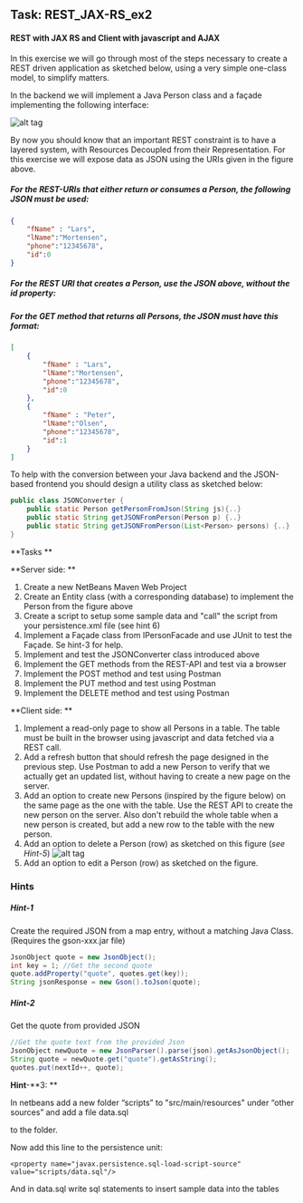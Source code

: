 ## Task: REST_JAX-RS_ex2

#### REST with JAX RS and Client with javascript and AJAX 

In this exercise we will go through most of the steps necessary to create a REST driven application as sketched below, using a very simple one-class model, to simplify matters. 

In the backend we will implement a Java Person class and a façade implementing the following interface: 

![alt tag](https://schelde.info/wp-content/uploads/2017/03/scheldeinfo_sp5-restful-services.png)

By now you should know that an important REST constraint is to have a layered system, with Resources Decoupled from their Representation. For this exercise we will expose data as JSON using the URIs given in the figure above. 

##### For the REST-URIs that either return or consumes a Person, the following JSON must be used: 

```json
{
	"fName" : "Lars",
	"lName":"Mortensen",
	"phone":"12345678",
	"id":0
} 
```

##### For the REST URI that creates a Person, use the JSON above, without the id property: 

##### For the GET method that returns all Persons, the JSON must have this format: 

```json
[
	{
		"fName" : "Lars",
		"lName":"Mortensen",
		"phone":"12345678",
		"id":0
	},
	{
		"fName" : "Peter",
		"lName":"Olsen",
		"phone":"12345678",
		"id":1
	}
] 
```

To help with the conversion between your Java backend and the JSON-based frontend you should design a utility class as sketched below: 

```java
public class JSONConverter { 
	public static Person getPersonFromJson(String js){..} 
	public static String getJSONFromPerson(Person p) {..} 
	public static String getJSONFromPerson(List<Person> persons) {..} 
}
```

**Tasks **

**Server side: **

1. Create a new NetBeans Maven Web Project 
2. Create an Entity class (with a corresponding database) to implement the Person from the figure above 
3. Create a script to setup some sample data and "call" the script from your persistence.xml file (see hint 6) 
4. Implement a Façade class from IPersonFacade and use JUnit to test the Façade. Se hint-3 for help. 
5. Implement and test the JSONConverter class introduced above 
6. Implement the GET methods from the REST-API and test via a browser 
7. Implement the POST method and test using Postman 
8. Implement the PUT method and test using Postman 
9. Implement the DELETE method and test using Postman 

**Client side: **

1. Implement a read-only page to show all Persons in a table. The table must be built in the browser using javascript and data fetched via a REST call. 
2. Add a refresh button that should refresh the page designed in the previous step. Use Postman to add a new Person to verify that we actually get an updated list, without having to create a new page on the server. 
3. Add an option to create new Persons (inspired by the figure below) on the same page as the one with the table. Use the REST API to create the new person on the server. Also don't rebuild the whole table when a new person is created, but add a new row to the table with the new person. 
4. Add an option to delete a Person (row) as sketched on this figure (*see Hint-5*) 
   ![alt tag](https://schelde.info/wp-content/uploads/2017/03/scheldeinfo_sp5-restful-services-1.png) 
5. Add an option to edit a Person (row) as sketched on the figure. 



### Hints 

##### Hint-1

Create the required JSON from a map entry, without a matching Java Class. (Requires the gson-xxx.jar file) 

```java
JsonObject quote = new JsonObject(); 
int key = 1; //Get the second quote 
quote.addProperty("quote", quotes.get(key)); 
String jsonResponse = new Gson().toJson(quote); 
```

##### Hint-2 

Get the quote from provided JSON 

```java
//Get the quote text from the provided Json 
JsonObject newQuote = new JsonParser().parse(json).getAsJsonObject(); 
String quote = newQuote.get("quote").getAsString(); 
quotes.put(nextId++, quote); 
```

**Hint**-**3: **

In netbeans add a new folder “scripts” to "src/main/resources" under “other sources” and add a file data.sql 

to the folder. 

Now add this line to the persistence unit: 

```
<property name="javax.persistence.sql-load-script-source" value="scripts/data.sql"/> 
```

And in data.sql write sql statements to insert sample data into the tables 